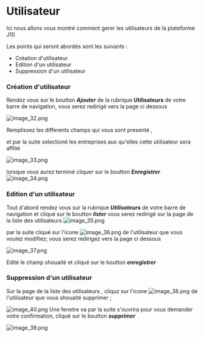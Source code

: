 # Utilisateur

Ici nous allons vous montré  comment gerer les utilisateurs de la plateforme J10

Les points qui seront abordés sont les suivants :

* Création d'utilisateur
* Edition d'un utilisateur
* Suppression d'un utilisateur


### Création d'utilisateur

Rendez vous sur le boutton **_Ajouter_** de la rubrique **Utilisateurs** de votre barre de navigation, vous serez redirigé vers la page ci dessous

![image_32.png](image_32.png)


Remplissez les differents champs qui vous sont presenté ,

et par la suite selectioné  les entreprises aux qu'elles cette utilisateur sera affilié 

![image_33.png](image_33.png)


lorsque vous aurez terminé cliquer sur le boutton **_Enregistrer_** ![image_34.png](image_34.png)

### Edition d'un utilisateur

Tout d'abord rendez vous sur la rubrique **_Utilisateurs_** de votre barre de navigation et cliqué sur le boutton **_lister_** vous serez redirigé sur la page de la liste des utilisateurs 
![image_35.png](image_35.png)

par la suite cliqué sur l'icone ![image_36.png](image_36.png) de l'utilisateur que vous voulez modifiez;
vous serez redirigez vers la page ci dessous 

![image_37.png](image_37.png)

Edité le champ shouaité et cliqué sur le boutton **_enregistrer_**

### Suppression d'un utilisateur

Sur la page de la liste des utilisateurs , cliquz sur l'icone ![image_38.png](image_38.png) de l'utilisateur que vous shouaité supprimer ;

![image_40.png](image_40.png)
Une fenetre va par la suite s'ouvrira pour vous demander votre confirmation, cliqué sur le boutton **_supprimer_**

![image_39.png](image_39.png)
